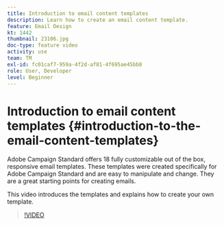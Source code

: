 ```yaml
---
title: Introduction to email content templates
description: Learn how to create an email content template.
feature: Email Design
kt: 1442
thumbnail: 23106.jpg
doc-type: feature video
activity: use
team: TM
exl-id: fc01caf7-959a-4f2d-af81-4f695ae45bb8
role: User, Developer
level: Beginner
---
```

# Introduction to email content templates {#introduction-to-the-email-content-templates}

Adobe Campaign Standard offers 18 fully customizable out of the box, responsive email templates. These templates were created specifically for Adobe Campaign Standard and are easy to manipulate and change. They are a great starting points for creating emails.

This video introduces the templates and explains how to create your own template.

>[!VIDEO](https://video.tv.adobe.com/v/23106?quality=12)
